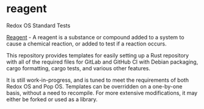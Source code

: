 # reagent

Redox OS Standard Tests

[Reagent](https://en.wikipedia.org/wiki/Reagent) - A reagent is a substance or
compound added to a system to cause a chemical reaction, or added to test if a
reaction occurs.

This repository provides templates for easily setting up a Rust repository with
all of the required files for GitLab and GitHub CI with Debian packaging, cargo
formatting, cargo tests, and various other features.

It is still work-in-progress, and is tuned to meet the requirements of both
Redox OS and Pop OS. Templates can be overridden on a one-by-one basis, without
a need to recompile. For more extensive modifications, it may either be forked
or used as a library.
